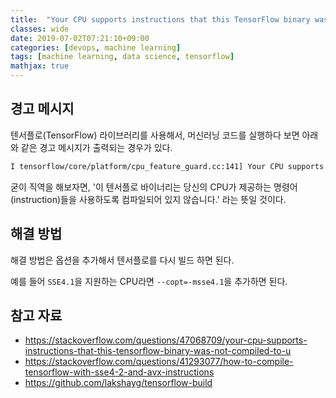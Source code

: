 ```yaml
---
title:  "Your CPU supports instructions that this TensorFlow binary was not compiled to use: SSE4.1 SSE4.2 AVX AVX2 FMA"
classes: wide
date: 2019-07-02T07:21:10+09:00
categories: [devops, machine learning]
tags: [machine learning, data science, tensorflow]
mathjax: true
---
```


##  경고 메시지
텐서플로(TensorFlow) 라이브러리를 사용해서, 머신러닝 코드를 실행하다 보면 아래와 같은 경고 메시지가 출력되는 경우가 있다.

```bash
I tensorflow/core/platform/cpu_feature_guard.cc:141] Your CPU supports instructions that this TensorFlow binary was not compiled to use: SSE4.1 SSE4.2 AVX AVX2 FMA
```

굳이 직역을 해보자면, '이 텐서플로 바이너리는 당신의 CPU가 제공하는 명령어(instruction)들을 사용하도록 컴파일되어 있지 않습니다.' 라는 뜻일 것이다.

## 해결 방법
해결 방법은 옵션을 추가해서 텐서플로를 다시 빌드 하면 된다.

예를 들어 `SSE4.1`을 지원하는 CPU라면 `--copt=-msse4.1`을 추가하면 된다.


## 참고 자료
- <https://stackoverflow.com/questions/47068709/your-cpu-supports-instructions-that-this-tensorflow-binary-was-not-compiled-to-u>
- <https://stackoverflow.com/questions/41293077/how-to-compile-tensorflow-with-sse4-2-and-avx-instructions>
- <https://github.com/lakshayg/tensorflow-build>
